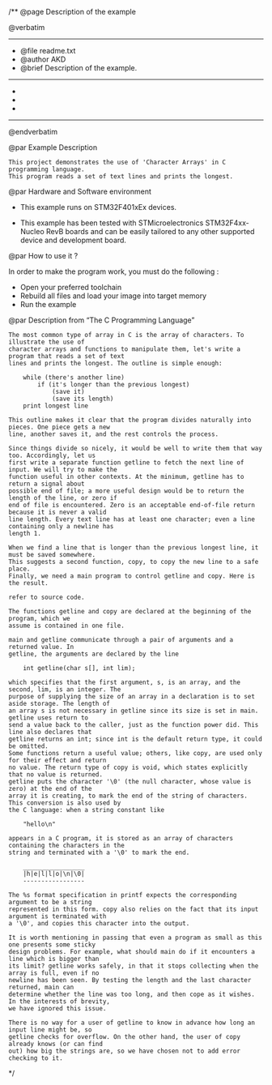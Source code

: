 /**
  @page Description of the example
  
  @verbatim
  ******************************************************************************
  * @file    readme.txt 
  * @author  AKD
  * @brief   Description of the example.
  ******************************************************************************
  *
  *
  *
  ******************************************************************************
  @endverbatim

@par Example Description

    This project demonstrates the use of 'Character Arrays' in C programming language.
	This program reads a set of text lines and prints the longest.
	

@par Hardware and Software environment  

  - This example runs on STM32F401xEx devices.
    
  - This example has been tested with STMicroelectronics STM32F4xx-Nucleo RevB 
    boards and can be easily tailored to any other supported device 
    and development board.

@par How to use it ? 

In order to make the program work, you must do the following :
 - Open your preferred toolchain 
 - Rebuild all files and load your image into target memory
 - Run the example

@par Description from “The C Programming Language” 

	The most common type of array in C is the array of characters. To illustrate the use of
	character arrays and functions to manipulate them, let's write a program that reads a set of text
	lines and prints the longest. The outline is simple enough:
	
		while (there's another line)
			if (it's longer than the previous longest)
				(save it)
				(save its length)
		print longest line
		
	This outline makes it clear that the program divides naturally into pieces. One piece gets a new
	line, another saves it, and the rest controls the process.
	
	Since things divide so nicely, it would be well to write them that way too. Accordingly, let us
	first write a separate function getline to fetch the next line of input. We will try to make the
	function useful in other contexts. At the minimum, getline has to return a signal about
	possible end of file; a more useful design would be to return the length of the line, or zero if
	end of file is encountered. Zero is an acceptable end-of-file return because it is never a valid
	line length. Every text line has at least one character; even a line containing only a newline has
	length 1.
	
	When we find a line that is longer than the previous longest line, it must be saved somewhere.
	This suggests a second function, copy, to copy the new line to a safe place.
	Finally, we need a main program to control getline and copy. Here is the result.
	
	refer to source code.
	
	The functions getline and copy are declared at the beginning of the program, which we
	assume is contained in one file.
	
	main and getline communicate through a pair of arguments and a returned value. In
	getline, the arguments are declared by the line
	
		int getline(char s[], int lim);
	
	which specifies that the first argument, s, is an array, and the second, lim, is an integer. The
	purpose of supplying the size of an array in a declaration is to set aside storage. The length of
	an array s is not necessary in getline since its size is set in main. getline uses return to
	send a value back to the caller, just as the function power did. This line also declares that
	getline returns an int; since int is the default return type, it could be omitted.
	Some functions return a useful value; others, like copy, are used only for their effect and return
	no value. The return type of copy is void, which states explicitly that no value is returned.
	getline puts the character '\0' (the null character, whose value is zero) at the end of the
	array it is creating, to mark the end of the string of characters. This conversion is also used by
	the C language: when a string constant like
	
		"hello\n"
	
	appears in a C program, it is stored as an array of characters containing the characters in the
	string and terminated with a '\0' to mark the end.
	
		_________________
		|h|e|l|l|o|\n|\0|
		-----------------
	
	The %s format specification in printf expects the corresponding argument to be a string
	represented in this form. copy also relies on the fact that its input argument is terminated with
	a '\0', and copies this character into the output.
	
	It is worth mentioning in passing that even a program as small as this one presents some sticky
	design problems. For example, what should main do if it encounters a line which is bigger than
	its limit? getline works safely, in that it stops collecting when the array is full, even if no
	newline has been seen. By testing the length and the last character returned, main can
	determine whether the line was too long, and then cope as it wishes. In the interests of brevity,
	we have ignored this issue.
	
	There is no way for a user of getline to know in advance how long an input line might be, so
	getline checks for overflow. On the other hand, the user of copy already knows (or can find
	out) how big the strings are, so we have chosen not to add error checking to it.

	
 */

